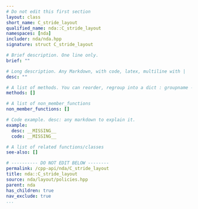 ```yaml
---
# Do not edit this first section
layout: class
short_name: C_stride_layout
qualified_name: nda::C_stride_layout
namespaces: [nda]
includer: nda/nda.hpp
signature: struct C_stride_layout

# Brief description. One line only.
brief: ""

# Long description. Any Markdown, with code, latex, multiline with |
desc: ""

# A list of methods. You can reorder, regroup into a dict : groupname -> list
methods: []

# A list of non_member_functions
non_member_functions: []

# Code example. desc: any markdown to explain it.
example:
  desc: __MISSING__
  code: __MISSING__

# A list of related functions/classes
see-also: []

# ---------- DO NOT EDIT BELOW --------
permalink: /cpp-api/nda/C_stride_layout
title: nda::C_stride_layout
source: nda/layout/policies.hpp
parent: nda
has_children: true
nav_exclude: true
...
```


